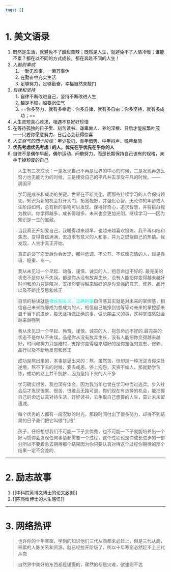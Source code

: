 ```yaml
---
tags: []
---
```

# 1. 美文语录
1. 既然是生活，就避免不了酸甜苦辣；既然是人生，就避免不了人情冷暖；谁能不累？都在以不同的方式成长，都在奔赴不同的人生！
2.  *人勤则事成*
	1. 一勤无难事，一懒万事休
	2. 在勤奋中充实生活
	3. 足够努力，足够勤奋，幸福自然来敲门
3. *自律和坚持* 
	1. 自律不断改进自己，坚持不断改进人生
	2. 越是不顺，越要沉住气
	3. ==你多努力，就有多幸运；你多自律，就有多自由；你多坚持，就有多成功；==
4. 人生苦短真心难求，相遇不易好好珍惜
5. 在等待孤独的日子里、刻苦读书、谦卑做人、养的深根、日后才能枝繁叶茂——只要你愿意努力、日后必会获得惊喜
6. *人生财气的四个阶段*：年少投机、青年借势、中年闷声、晚年至简
7. **优先考虑优先考虑 i 的人，优先在乎优先在乎你的人**
8. 自律不是~~偶尔~~早起，~~偶尔~~运动，~~间歇~~努力，而是长期保持自己该有的规格，亲手干掉颓废的自己
> 人生有三次成长：一是发现自己不再是世界的中心的时候，二是发现再怎么努力也无能为力的时候，三是接受自己的平凡并去享受平凡的时候。—— 周国平

>  学习是成长和成功的关键。世界在不断变化，而那些持续学习的人会保持领先。知识为新的机会打开大门，拓宽视野，并强化心智。无论你的年龄或人生阶段如何，总有新的事物可以发现。保持好奇心，追求智慧，并将挑战视为教训。你学得越多，成长得越多，未来也会更加光明。继续学习——因为知识是一生的宝藏。

> 当我真正开始爱自己，我睡得越来越早，也越来越喜欢锻炼。我不再纠结和焦虑，变得自信满满，去追求有意义的人和事，并为之燃烧自己的热情。我发现，人生才真正开始。

> 真正的谈了恋爱后你会发现，那些低调、不公开、不炫耀恋情的人，越是靠谱、稳重、专一。

> 我从未见过一个早起、动备、谨慎、诚实的人，抱忽命运不好的. 最完美的状态不是你从不失误，都是你从没有放弃生长，没有人能把你变得越耒越好时间和椅力只是陪对，支撑你变得越来越好的是你坚强的意志、修养、品行以及不断比反思和修正

> 自信的秘诀就是<font color="#00ffdc">做长期主义、正确的事</font>自信感其实就是对未来的掌控感，相信自己未来能够成为想成为的人，相信自己能挣到钱等等对未来的掌控感来自于当下的进步，每天坚持做正确的事，做长期主义的事，这种掌控感就会越来越强列

>  我从未见过一个早起、勃奋、谨慎、诚实的人，抱忽命远不好的.最完美的状态不是你从不失误，品是你从没有放弃生长，没有人能把你变得越耒越好，时间和枸力只是陪村，支撑你变得越来越好的是你坚强的意志、修养、品行以及不断地反思和修正

> 成功是熬出来的，本事是逼出来的：熬，虽然苦，但却是一种况淀当你深处逆境，熬不下去的时候，要去咸恩，停上抱怨，天资不如人，那就勤学苦练，成功的路上并不拥挤，因为坚持下来的人不多

> 学习确实很苦，我也深有体会，因为我当年也曾在学习中当过逃兵。步入社会后才发现很累、很苦、很维且无路可退，你们现在有选择的机会，能把握自己的命远认真对待生活，好好读书，去争取自己想要的人生，莫让未未留遗减。

> 每个优秀的人都有一段况默的时光，那段时间付出了很多努力，却得不到结果的日子我们把它叫做“扎根”

> 孩子，仔细想想我们不可能一下子变优秀，也不可能一下子就能培养出一个好习惯你会发现任何事情都需要一个过程，这个过程也是你成长进步的一部分所以不要着急去期待那个结果因为你只要认真对待这个过程你期待的那个结果一定不会差的.


---
# 2. 励志故事
1. [[中科院黄博文博士的论文致谢]]
2. [[陈亮维博士的人生感悟]]

---
#  3. 网络热评 
>  也许你的十年寒窗，学到的知识他们三代从商都未必赶上，但是三代从商，积累的人脉关系和资源，就已经拉开阶级了，所以十年寒窗必然赶不上三代从商

>  自然界中美好的东西都是缓慢的，骤然的都是灾难，欲速则不达 

